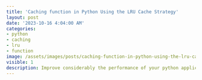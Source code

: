 ```yaml
---
title: 'Caching function in Python Using the LRU Cache Strategy'
layout: post
date: '2023-10-16 4:04:00 AM'
categories:
- python
- caching
- lru
- function
image: /assets/images/posts/caching-function-in-python-using-the-lru-cache-strategy.png
visible: 1
description: Improve considerably the performance of your python applications with the lru_cache decorator
---
```


